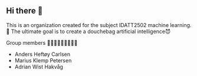 ## Hi there 👋

This is an organization created for the subject IDATT2502 machine learning. 🤖
The ultimate goal is to create a douchebag artificial intelligence😈

Group members 🧑🏼‍💻👨🏻‍💻🧑🏼‍💻
- Anders Heftøy Carlsen
- Marius Klemp Petersen
- Adrian Wist Hakvåg

